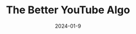 ---
title: The Better YouTube Algo
image: /assets/wp-content/uploads/2023/06/Copy-of-Copy-of-Untitled-Design.png
description: You give a YouTube channel. I give you their best videos.
project_link: https://chojeq.com/youtube-finder
code_link: https://github.com/jeqcho/YouTube-Likes-per-View
date: 2024-01-9
---